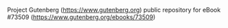 Project Gutenberg (https://www.gutenberg.org) public repository for eBook #73509 (https://www.gutenberg.org/ebooks/73509)
